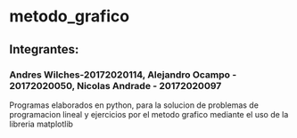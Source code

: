 # metodo_grafico
<h2>Integrantes:</h2>
<h3>Andres Wilches-20172020114, Alejandro Ocampo - 20172020050, Nicolas Andrade - 20172020097</h3>
<p>Programas elaborados en python, para la solucion de problemas de programacion lineal y ejercicios por el metodo grafico mediante el uso de la libreria matplotlib </p>
